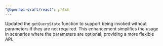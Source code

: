 ```yaml
---
"@openapi-qraft/react": patch
---
```


Updated the `getQueryState` function to support being invoked without parameters if they are not required. This enhancement simplifies the usage in scenarios where the parameters are optional, providing a more flexible API.
